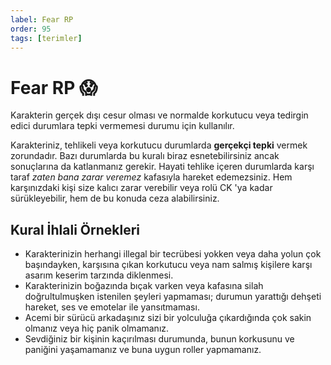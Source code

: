 ```yaml
---
label: Fear RP
order: 95
tags: [terimler]
---
```


# Fear RP :scream:

Karakterin gerçek dışı cesur olması ve normalde korkutucu veya tedirgin edici durumlara tepki vermemesi durumu için kullanılır.

Karakteriniz, tehlikeli veya korkutucu durumlarda **gerçekçi tepki** vermek zorundadır. Bazı durumlarda bu kuralı biraz esnetebilirsiniz ancak sonuçlarına da katlanmanız gerekir. Hayati tehlike içeren durumlarda karşı taraf _zaten bana zarar veremez_ kafasıyla hareket edemezsiniz. Hem karşınızdaki kişi size kalıcı zarar verebilir veya rolü CK 'ya kadar sürükleyebilir, hem de bu konuda ceza alabilirsiniz.

## Kural İhlali Örnekleri

- Karakterinizin herhangi illegal bir tecrübesi yokken veya daha yolun çok başındayken, karşısına çıkan korkutucu veya nam salmış kişilere karşı asarım keserim tarzında diklenmesi.
- Karakterinizin boğazında bıçak varken veya kafasına silah doğrultulmuşken istenilen şeyleri yapmaması; durumun yarattığı dehşeti hareket, ses ve emotelar ile yansıtmaması.
- Acemi bir sürücü arkadaşınız sizi bir yolculuğa çıkardığında çok sakin olmanız veya hiç panik olmamanız.
- Sevdiğiniz bir kişinin kaçırılması durumunda, bunun korkusunu ve paniğini yaşamamanız ve buna uygun roller yapmamanız.
